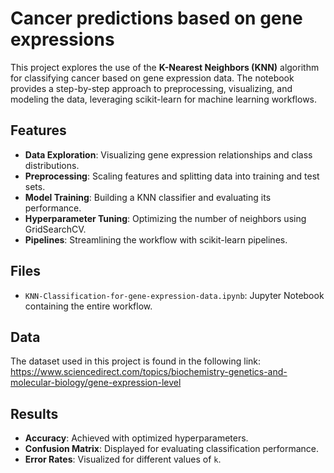 
# Cancer predictions based on gene expressions

This project explores the use of the **K-Nearest Neighbors (KNN)** algorithm for classifying cancer based on gene expression data. 
The notebook provides a step-by-step approach to preprocessing, visualizing, and modeling the data, leveraging scikit-learn for machine learning workflows.

## Features
- **Data Exploration**: Visualizing gene expression relationships and class distributions.
- **Preprocessing**: Scaling features and splitting data into training and test sets.
- **Model Training**: Building a KNN classifier and evaluating its performance.
- **Hyperparameter Tuning**: Optimizing the number of neighbors using GridSearchCV.
- **Pipelines**: Streamlining the workflow with scikit-learn pipelines.

## Files
- `KNN-Classification-for-gene-expression-data.ipynb`: Jupyter Notebook containing the entire workflow.


## Data
The dataset used in this project is found in the following link: https://www.sciencedirect.com/topics/biochemistry-genetics-and-molecular-biology/gene-expression-level

## Results
- **Accuracy**: Achieved with optimized hyperparameters.
- **Confusion Matrix**: Displayed for evaluating classification performance.
- **Error Rates**: Visualized for different values of `k`.


